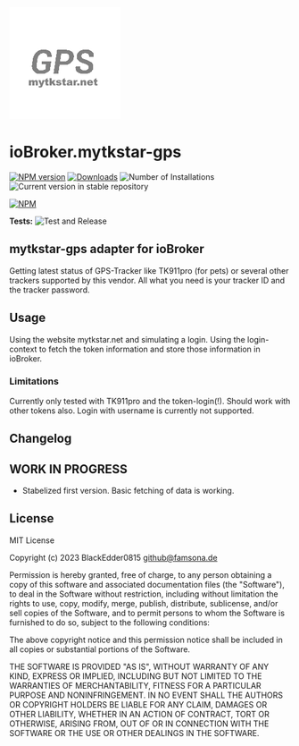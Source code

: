 ![Logo](admin/mytkstar-gps.png)
# ioBroker.mytkstar-gps

[![NPM version](https://img.shields.io/npm/v/iobroker.mytkstar-gps.svg)](https://www.npmjs.com/package/iobroker.mytkstar-gps)
[![Downloads](https://img.shields.io/npm/dm/iobroker.mytkstar-gps.svg)](https://www.npmjs.com/package/iobroker.mytkstar-gps)
![Number of Installations](https://iobroker.live/badges/mytkstar-gps-installed.svg)
![Current version in stable repository](https://iobroker.live/badges/mytkstar-gps-stable.svg)

[![NPM](https://nodei.co/npm/iobroker.mytkstar-gps.png?downloads=true)](https://nodei.co/npm/iobroker.mytkstar-gps/)

**Tests:** ![Test and Release](https://github.com/BlackEdder0815/ioBroker.mytkstar-gps/workflows/Test%20and%20Release/badge.svg)

## mytkstar-gps adapter for ioBroker

Getting latest status of GPS-Tracker like TK911pro (for pets) or several other trackers supported by this vendor. All what you need is your tracker ID and the tracker password.

## Usage
Using the website mytkstar.net and simulating a login. Using the login-context to fetch the token information and store those information in ioBroker.

### Limitations
Currently only tested with TK911pro and the token-login(!). Should work with other tokens also.
Login with username is currently not supported.


## Changelog
<!--
	Placeholder for the next version (at the beginning of the line):
	### **WORK IN PROGRESS**
-->

## **WORK IN PROGRESS**

-   Stabelized first version. Basic fetching of data is working.

## License
MIT License

Copyright (c) 2023 BlackEdder0815 <github@famsona.de>

Permission is hereby granted, free of charge, to any person obtaining a copy
of this software and associated documentation files (the "Software"), to deal
in the Software without restriction, including without limitation the rights
to use, copy, modify, merge, publish, distribute, sublicense, and/or sell
copies of the Software, and to permit persons to whom the Software is
furnished to do so, subject to the following conditions:

The above copyright notice and this permission notice shall be included in all
copies or substantial portions of the Software.

THE SOFTWARE IS PROVIDED "AS IS", WITHOUT WARRANTY OF ANY KIND, EXPRESS OR
IMPLIED, INCLUDING BUT NOT LIMITED TO THE WARRANTIES OF MERCHANTABILITY,
FITNESS FOR A PARTICULAR PURPOSE AND NONINFRINGEMENT. IN NO EVENT SHALL THE
AUTHORS OR COPYRIGHT HOLDERS BE LIABLE FOR ANY CLAIM, DAMAGES OR OTHER
LIABILITY, WHETHER IN AN ACTION OF CONTRACT, TORT OR OTHERWISE, ARISING FROM,
OUT OF OR IN CONNECTION WITH THE SOFTWARE OR THE USE OR OTHER DEALINGS IN THE
SOFTWARE.